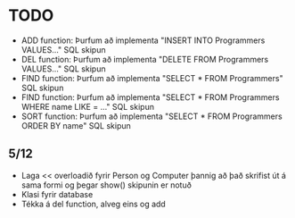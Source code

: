 # TODO

* ADD function: Þurfum að implementa "INSERT INTO Programmers VALUES..."  SQL skipun
* DEL function: Þurfum að implementa "DELETE FROM Programmers VALUES..." SQL skipun
* FIND function: Þurfum að implementa "SELECT * FROM Programmers" SQL skipun
* FIND function: Þurfum að implementa "SELECT * FROM Programmers WHERE name LIKE = ..." SQL skipun
* SORT function: Þurfum að implementa "SELECT * FROM Programmers ORDER BY name" SQL skipun

## 5/12

* Laga << overloadið fyrir Person og Computer þannig að það skrifist út á sama formi og þegar show() skipunin er notuð
* Klasi fyrir database
* Tékka á del function, alveg eins og add
